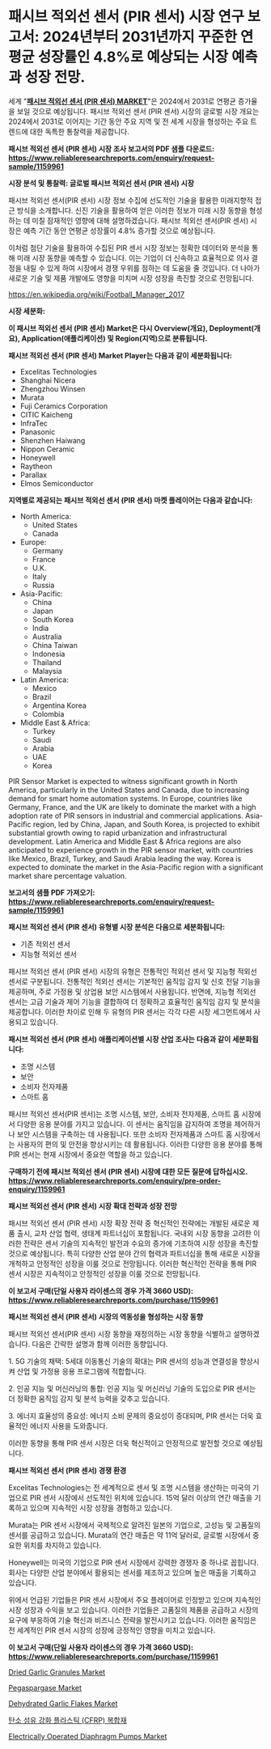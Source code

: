 <p><h1>패시브 적외선 센서 (PIR 센서) 시장 연구 보고서: 2024년부터 2031년까지 꾸준한 연평균 성장률인 4.8%로 예상되는 시장 예측과 성장 전망.</h1></p><p>세계 "<strong><a href="https://www.reliableresearchreports.com/global-passive-infrared-sensor-market-in-global-r1159961">패시브 적외선 센서 (PIR 센서) MARKET</a></strong>"은 2024에서 2031로 연평균 증가율을 보일 것으로 예상됩니다. 패시브 적외선 센서 (PIR 센서) 시장의 글로벌 시장 개요는 2024에서 2031로 이어지는 기간 동안 주요 지역 및 전 세계 시장을 형성하는 주요 트렌드에 대한 독특한 통찰력을 제공합니다.</p>
<p><strong>패시브 적외선 센서 (PIR 센서) 시장 조사 보고서의 PDF 샘플 다운로드: <a href="https://www.reliableresearchreports.com/enquiry/request-sample/1159961">https://www.reliableresearchreports.com/enquiry/request-sample/1159961</a></strong></p>
<p><strong>시장 분석 및 통찰력: 글로벌 패시브 적외선 센서 (PIR 센서) 시장</strong></p>
<p><p>패시브 적외선 센서(PIR 센서) 시장 정보 수집에 선도적인 기술을 활용한 미래지향적 접근 방식을 소개합니다. 신진 기술을 활용하여 얻은 이러한 정보가 미래 시장 동향을 형성하는 데 미칠 잠재적인 영향에 대해 설명하겠습니다. 패시브 적외선 센서(PIR 센서) 시장은 예측 기간 동안 연평균 성장률이 4.8% 증가할 것으로 예상됩니다.</p><p>이처럼 첨단 기술을 활용하여 수집된 PIR 센서 시장 정보는 정확한 데이터와 분석을 통해 미래 시장 동향을 예측할 수 있습니다. 이는 기업이 더 신속하고 효율적으로 의사 결정을 내릴 수 있게 하여 시장에서 경쟁 우위를 점하는 데 도움을 줄 것입니다. 더 나아가 새로운 기술 및 제품 개발에도 영향을 미치며 시장 성장을 촉진할 것으로 전망됩니다.</p></p>
<p><a href="%7CAUTHORITHY_DOMAIN_URL%7C">https://en.wikipedia.org/wiki/Football_Manager_2017</a></p>
<p><strong>시장 세분화:</strong></p>
<p><strong>이 패시브 적외선 센서 (PIR 센서) Market은 다시 Overview(개요), Deployment(개요), Application(애플리케이션) 및 Region(지역)으로 분류됩니다.</strong></p>
<p><strong>패시브 적외선 센서 (PIR 센서) Market Player는 다음과 같이 세분화됩니다:</strong></p>
<p><ul><li>Excelitas Technologies</li><li>Shanghai Nicera</li><li>Zhengzhou Winsen</li><li>Murata</li><li>Fuji Ceramics Corporation</li><li>CITIC Kaicheng</li><li>InfraTec</li><li>Panasonic</li><li>Shenzhen Haiwang</li><li>Nippon Ceramic</li><li>Honeywell</li><li>Raytheon</li><li>Parallax</li><li>Elmos Semiconductor</li></ul></p>
<p><strong>지역별로 제공되는 패시브 적외선 센서 (PIR 센서) 마켓 플레이어는 다음과 같습니다:</strong></p>
<p><ul>
    <li>
        North America:
        <ul>
            <li>United States</li>
            <li>Canada</li>
        </ul>
    </li>
    <li>
        Europe:
        <ul>
            <li>Germany</li>
            <li>France</li>
            <li>U.K.</li>
            <li>Italy</li>
            <li>Russia</li>
        </ul>
    </li>
    <li>
        Asia-Pacific:
        <ul>
            <li>China</li>
            <li>Japan</li>
            <li>South Korea</li>
            <li>India</li>
            <li>Australia</li>
            <li>China Taiwan</li>
            <li>Indonesia</li>
            <li>Thailand</li>
            <li>Malaysia</li>
        </ul>
    </li>
    <li>
        Latin America:
        <ul>
            <li>Mexico</li>
            <li>Brazil</li>
            <li>Argentina Korea</li>
            <li>Colombia</li>
        </ul>
    </li>
    <li>
        Middle East & Africa:
        <ul>
            <li>Turkey</li>
            <li>Saudi</li>
            <li>Arabia</li>
            <li>UAE</li>
            <li>Korea</li>
        </ul>
    </li>
    </ul></p>
<p><p>PIR Sensor Market is expected to witness significant growth in North America, particularly in the United States and Canada, due to increasing demand for smart home automation systems. In Europe, countries like Germany, France, and the UK are likely to dominate the market with a high adoption rate of PIR sensors in industrial and commercial applications. Asia-Pacific region, led by China, Japan, and South Korea, is projected to exhibit substantial growth owing to rapid urbanization and infrastructural development. Latin America and Middle East & Africa regions are also anticipated to experience growth in the PIR sensor market, with countries like Mexico, Brazil, Turkey, and Saudi Arabia leading the way. Korea is expected to dominate the market in the Asia-Pacific region with a significant market share percentage valuation.</p></p>
<p><strong>보고서의 샘플 PDF 가져오기: <a href="https://www.reliableresearchreports.com/enquiry/request-sample/1159961">https://www.reliableresearchreports.com/enquiry/request-sample/1159961</a></strong></p>
<p><strong>패시브 적외선 센서 (PIR 센서) 유형별 시장 분석은 다음으로 세분화됩니다:</strong></p>
<p><ul><li>기존 적외선 센서</li><li>지능형 적외선 센서</li></ul></p>
<p><p>패시브 적외선 센서 (PIR 센서) 시장의 유형은 전통적인 적외선 센서 및 지능형 적외선 센서로 구분됩니다. 전통적인 적외선 센서는 기본적인 움직임 감지 및 신호 전달 기능을 제공하며, 주로 가정용 및 상업용 보안 시스템에서 사용됩니다. 반면에, 지능형 적외선 센서는 고급 기술과 제어 기능을 결합하여 더 정확하고 효율적인 움직임 감지 및 분석을 제공합니다. 이러한 차이로 인해 두 유형의 PIR 센서는 각각 다른 시장 세그먼트에서 사용되고 있습니다.</p></p>
<p><strong>패시브 적외선 센서 (PIR 센서) 애플리케이션별 시장 산업 조사는 다음과 같이 세분화됩니다:</strong></p>
<p><ul><li>조명 시스템</li><li>보안</li><li>소비자 전자제품</li><li>스마트 홈</li></ul></p>
<p><p>패시브 적외선 센서(PIR 센서)는 조명 시스템, 보안, 소비자 전자제품, 스마트 홈 시장에서 다양한 응용 분야를 가지고 있습니다. 이 센서는 움직임을 감지하여 조명을 제어하거나 보안 시스템을 구축하는 데 사용됩니다. 또한 소비자 전자제품과 스마트 홈 시장에서는 사용자의 편의 및 안전을 향상시키는 데 활용됩니다. 이러한 다양한 응용 분야를 통해 PIR 센서는 현재 시장에서 중요한 역할을 하고 있습니다.</p></p>
<p><strong>구매하기 전에 패시브 적외선 센서 (PIR 센서) 시장에 대한 모든 질문에 답하십시오. <a href="https://www.reliableresearchreports.com/enquiry/pre-order-enquiry/1159961">https://www.reliableresearchreports.com/enquiry/pre-order-enquiry/1159961</a></strong></p>
<p><strong>패시브 적외선 센서 (PIR 센서) 시장 확대 전략과 성장 전망</strong></p>
<p><p>패시브 적외선 센서 (PIR 센서) 시장 확장 전략 중 혁신적인 전략에는 개발된 새로운 제품 출시, 교차 산업 협력, 생태계 파트너십이 포함됩니다. 국내외 시장 동향을 고려한 이러한 전략은 센서 기술의 지속적인 발전과 수요의 증가에 기초하여 시장 성장을 촉진할 것으로 예상됩니다. 특히 다양한 산업 분야 간의 협력과 파트너십을 통해 새로운 시장을 개척하고 안정적인 성장을 이룰 것으로 전망됩니다. 이러한 혁신적인 전략을 통해 PIR 센서 시장은 지속적이고 안정적인 성장을 이룰 것으로 전망됩니다.</p></p>
<p><strong>이 보고서 구매(단일 사용자 라이센스의 경우 가격 3660 USD): <a href="https://www.reliableresearchreports.com/purchase/1159961">https://www.reliableresearchreports.com/purchase/1159961</a></strong></p>
<p><strong>패시브 적외선 센서 (PIR 센서) 시장의 역동성을 형성하는 시장 동향</strong></p>
<p><p>패시브 적외선 센서(PIR 센서) 시장 동향을 재정의하는 시장 동향을 식별하고 설명하겠습니다. 다음은 간략한 설명과 함께 이러한 동향입니다.</p><p>1. 5G 기술의 채택: 5세대 이동통신 기술의 확대는 PIR 센서의 성능과 연결성을 향상시켜 산업 및 가정용 응용 프로그램에 적합합니다.</p><p>2. 인공 지능 및 머신러닝의 통합: 인공 지능 및 머신러닝 기술의 도입으로 PIR 센서는 더 정확한 움직임 감지 및 분석 능력을 갖추고 있습니다.</p><p>3. 에너지 효율성의 중요성: 에너지 소비 문제의 중요성이 증대되며, PIR 센서는 더욱 효율적인 에너지 사용을 도와줍니다.</p><p>이러한 동향을 통해 PIR 센서 시장은 더욱 혁신적이고 안정적으로 발전할 것으로 예상됩니다.</p></p>
<p><strong>패시브 적외선 센서 (PIR 센서) 경쟁 환경</strong></p>
<p><p>Excelitas Technologies는 전 세계적으로 센서 및 조명 시스템을 생산하는 미국의 기업으로 PIR 센서 시장에서 선도적인 위치에 있습니다. 15억 달러 이상의 연간 매출을 기록하고 있으며 지속적인 시장 성장을 경험하고 있습니다.</p><p>Murata는 PIR 센서 시장에서 국제적으로 알려진 일본의 기업으로, 고성능 및 고품질의 센서를 공급하고 있습니다. Murata의 연간 매출은 약 11억 달러로, 글로벌 시장에서 중요한 위치를 차지하고 있습니다.</p><p>Honeywell는 미국의 기업으로 PIR 센서 시장에서 강력한 경쟁자 중 하나로 꼽힙니다. 회사는 다양한 산업 분야에서 활용되는 센서를 제조하고 있으며 높은 매출을 기록하고 있습니다.</p><p>위에서 언급된 기업들은 PIR 센서 시장에서 주요 플레이어로 인정받고 있으며 지속적인 시장 성장과 수익을 보고 있습니다. 이러한 기업들은 고품질의 제품을 공급하고 시장의 요구에 부응하여 기술 혁신과 비즈니스 전략을 발전시키고 있습니다. 이러한 움직임은 전 세계적인 PIR 센서 시장의 성장에 긍정적인 영향을 미치고 있습니다.</p></p>
<p><strong>이 보고서 구매(단일 사용자 라이센스의 경우 가격 3660 USD): <a href="https://www.reliableresearchreports.com/purchase/1159961">https://www.reliableresearchreports.com/purchase/1159961</a></strong></p>
<p><p><a href="https://www.linkedin.com/pulse/dried-garlic-granules-market-segmentation-geographical-regions-rmf6f?trackingId=pzE1HEkjRTG%2BqVxKc7K1MA%3D%3D">Dried Garlic Granules Market</a></p><p><a href="https://github.com/sofayahoo2023/Market-Research-Report-List-5/blob/main/pegaspargase-market.md">Pegaspargase Market</a></p><p><a href="https://www.linkedin.com/pulse/dehydrated-garlic-flakes-market-overview-global-trends-future-4l2cf?trackingId=IS3tfDi5QYWO4ac4f6sXJw%3D%3D">Dehydrated Garlic Flakes Market</a></p><p><a href="https://github.com/Nicolasrown5/Market-Research-Report-List-2/blob/main/708389784977.md">탄소 섬유 강화 플라스틱 (CFRP) 복합재</a></p><p><a href="https://medium.com/@luke.wilson7856/electrically-operated-diaphragm-pumps-market-share-market-analysis-growth-trends-forecasts-6c29205939c1">Electrically Operated Diaphragm Pumps Market</a></p></p>